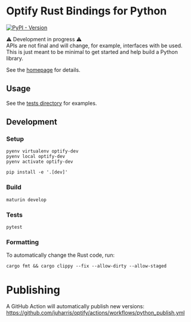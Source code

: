 # Optify Rust Bindings for Python

[![PyPI - Version](https://img.shields.io/pypi/v/optify?color=%23006dad)
](https://pypi.org/project/optify)

⚠️ Development in progress ⚠️\
APIs are not final and will change, for example, interfaces with be used.
This is just meant to be minimal to get started and help build a Python library.

See the [homepage] for details.

## Usage
See the [tests directory](./tests/) for examples.

## Development

### Setup

```shell
pyenv virtualenv optify-dev
pyenv local optify-dev
pyenv activate optify-dev

pip install -e '.[dev]'
```

### Build

```shell
maturin develop
```

### Tests

```shell
pytest
```

### Formatting
To automatically change the Rust code, run:
```shell
cargo fmt && cargo clippy --fix --allow-dirty --allow-staged
```

# Publishing
A GitHub Action will automatically publish new versions: https://github.com/juharris/optify/actions/workflows/python_publish.yml

[homepage]: https://github.com/juharris/optify
